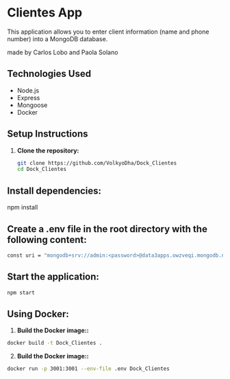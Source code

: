 # Clientes App


This application allows you to enter client information (name and phone number) into a MongoDB database.

made by Carlos Lobo and Paola Solano

## Technologies Used

- Node.js
- Express
- Mongoose
- Docker

## Setup Instructions

1. **Clone the repository:**

   ```bash
   git clone https://github.com/VolkyoDha/Dock_Clientes
   cd Dock_Clientes
   ```

## Install dependencies:

npm install

## Create a .env file in the root directory with the following content:
```bash
const uri = "mongodb+srv://admin:<password>@data3apps.owzveqi.mongodb.net/?appName=Data3apps";
```
## Start the application:
```bash
npm start
```
## Using Docker:
1. **Build the Docker image::**
```bash
docker build -t Dock_Clientes .
```
2. **Build the Docker image::**
```bash
docker run -p 3001:3001 --env-file .env Dock_Clientes
```
